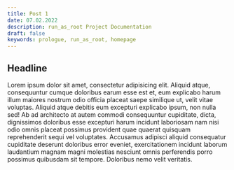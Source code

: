 ```yaml
---
title: Post 1
date: 07.02.2022
description: run_as_root Project Documentation
draft: false
keywords: prologue, run_as_root, homepage
---
```


## Headline

Lorem ipsum dolor sit amet, consectetur adipisicing elit. Aliquid atque, consequuntur cumque doloribus earum esse est
et, eum explicabo harum illum maiores nostrum odio officia placeat saepe similique ut, velit vitae voluptas. Aliquid
atque debitis eum excepturi explicabo ipsum, non nulla sed! Ab ad architecto at autem commodi consequuntur cupiditate,
dicta, dignissimos doloribus esse excepturi harum incidunt laboriosam nam nisi odio omnis placeat possimus provident
quae quaerat quisquam reprehenderit sequi vel voluptates. Accusamus adipisci aliquid consequatur cupiditate deserunt
doloribus error eveniet, exercitationem incidunt laborum laudantium magnam magni molestias nesciunt omnis perferendis
porro possimus quibusdam sit tempore. Doloribus nemo velit veritatis.